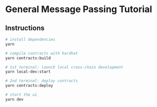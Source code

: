 # General Message Passing Tutorial

## Instructions

```sh
# install dependencies
yarn

# compile contracts with hardhat
yarn contracts:build

# 1st terminal: launch local cross-chain development
yarn local-dev:start

# 2nd terminal: deploy contracts
yarn contracts:deploy

# start the ui
yarn dev

```
